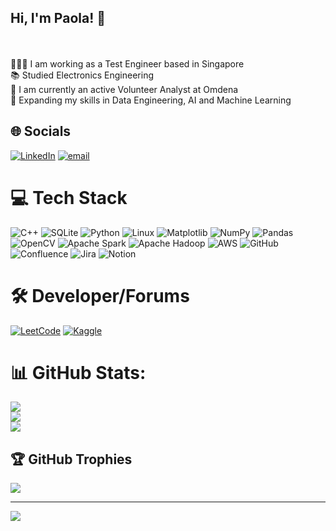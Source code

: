 ## Hi, I'm Paola! 👋
<br><br>👩🏻‍💻 I am working as a Test Engineer based in Singapore<br>📚 Studied Electronics Engineering <br>🤝 I am currently an active Volunteer Analyst at Omdena<br>🎯 Expanding my skills in Data Engineering, AI and Machine Learning<br>


## 🌐 Socials
[![LinkedIn](https://img.shields.io/badge/LinkedIn-%230077B5.svg?logo=linkedin&logoColor=white)](https://linkedin.com/in/paolamanarin) [![email](https://img.shields.io/badge/Email-D14836?logo=gmail&logoColor=white)](mailto:manarinpaola@gmail.com) 

# 💻 Tech Stack

![C++](https://img.shields.io/badge/c++-%2300599C.svg?style=for-the-badge&logo=c%2B%2B&logoColor=white) ![SQLite](https://img.shields.io/badge/sqlite-%2307405e.svg?style=for-the-badge&logo=sqlite&logoColor=white) ![Python](https://img.shields.io/badge/python-3670A0?style=for-the-badge&logo=python&logoColor=ffdd54) ![Linux](https://img.shields.io/badge/Linux-FCC624?style=for-the-badge&logo=linux&logoColor=black) ![Matplotlib](https://img.shields.io/badge/Matplotlib-%23ffffff.svg?style=for-the-badge&logo=Matplotlib&logoColor=black) ![NumPy](https://img.shields.io/badge/numpy-%23013243.svg?style=for-the-badge&logo=numpy&logoColor=white) ![Pandas](https://img.shields.io/badge/pandas-%23150458.svg?style=for-the-badge&logo=pandas&logoColor=white) ![OpenCV](https://img.shields.io/badge/opencv-%23white.svg?style=for-the-badge&logo=opencv&logoColor=white) ![Apache Spark](https://img.shields.io/badge/Apache%20Spark-FDEE21?style=flat-square&logo=apachespark&logoColor=black) ![Apache Hadoop](https://img.shields.io/badge/Apache%20Hadoop-66CCFF?style=for-the-badge&logo=apachehadoop&logoColor=black) ![AWS](https://img.shields.io/badge/AWS-%23FF9900.svg?style=for-the-badge&logo=amazon-aws&logoColor=white) ![GitHub](https://img.shields.io/badge/github-%23121011.svg?style=for-the-badge&logo=github&logoColor=white) ![Confluence](https://img.shields.io/badge/confluence-%23172BF4.svg?style=for-the-badge&logo=confluence&logoColor=white) ![Jira](https://img.shields.io/badge/jira-%230A0FFF.svg?style=for-the-badge&logo=jira&logoColor=white) ![Notion](https://img.shields.io/badge/Notion-%23000000.svg?style=for-the-badge&logo=notion&logoColor=white)

# 🛠️ Developer/Forums
[![LeetCode](https://img.shields.io/badge/LeetCode-000000?style=for-the-badge&logo=LeetCode&logoColor=#d16c06)](https://leetcode.com/u/paolamanarin/) [![Kaggle](https://img.shields.io/badge/Kaggle-035a7d?style=for-the-badge&logo=kaggle&logoColor=white)](https://www.kaggle.com/paolamanarin)


# 📊 GitHub Stats:
![](https://github-readme-stats.vercel.app/api?username=paolamanarin&theme=dark&hide_border=false&include_all_commits=false&count_private=false)<br/>
![](https://nirzak-streak-stats.vercel.app/?user=paolamanarin&theme=dark&hide_border=false)<br/>
![](https://github-readme-stats.vercel.app/api/top-langs/?username=paolamanarin&theme=dark&hide_border=false&include_all_commits=false&count_private=false&layout=compact)

## 🏆 GitHub Trophies
![](https://github-profile-trophy.vercel.app/?username=paolamanarin&theme=radical&no-frame=false&no-bg=true&margin-w=4)

---
[![](https://visitcount.itsvg.in/api?id=paolamanarin&icon=0&color=0)](https://visitcount.itsvg.in)

<!-- Proudly created with GPRM ( https://gprm.itsvg.in ) -->

